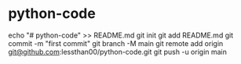 # python-code


echo "# python-code" >> README.md
git init
git add README.md
git commit -m "first commit"
git branch -M main
git remote add origin git@github.com:lessthan00/python-code.git
git push -u origin main



